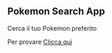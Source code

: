 
## Pokemon Search App

Cerca il tuo Pokemon preferito

Per provare [Clicca qui](https://poksearch.vercel.app/)

